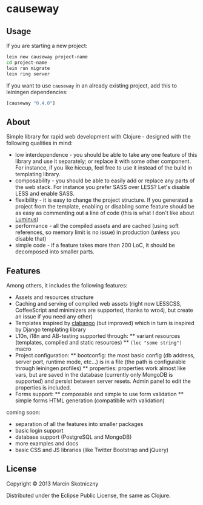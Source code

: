 # causeway

## Usage

If you are starting a new project: 

```bash
lein new causeway project-name
cd project-name 
lein run migrate
lein ring server
```

If you want to use `causeway` in an already existing project, add this to leiningen dependencies:

```clojure
[causeway "0.4.0"]
```
## About
Simple library for rapid web development with Clojure - designed with the following qualities in mind:
* low interdependence - you should be able to take any one feature of this library and use it separately; or replace it with some other component. For instance, if you like hiccup, feel free to use it instead of the build in templating library.
* composability - you should be able to easily add or replace any parts of the web stack. For instance you prefer SASS over LESS? Let's disable LESS and enable SASS.
* flexibility - it is easy to change the project structure. If you generated a project from the template, enabling or disabling some feature should be as easy as commenting out a line of code (this is what I don't like about [Luminus](https://github.com/yogthos/luminus-template))
* performance - all the compiled assets and are cached (using soft references, so memory limit is no issue) in production (unless you disable that)
* simple code - if a feature takes more than 200 LoC, it should be decomposed into smaller parts.


## Features
Among others, it includes the following features:

* Assets and resources structure
* Caching and serving of compiled web assets (right now LESSCSS, CoffeeScript and minimizers are supported, thanks to wro4j, but create an issue if you need any other)
* Templates inspired by [clabango](https://github.com/danlarkin/clabango) (but improved) which in turn is inspired by Django templating library
* L10n, i18n and AB-testing supported through:
** variant resources (templates, compiled and static resources)
** `(loc "some string")` macro
* Project configuration:
** bootconfig: the most basic config (db address, server port, runtime mode, etc...) is in a file (the path is configurable through leiningen profiles)
** properties: properties work almost like vars, but are saved in the database (currently only MongoDB is supported) and persist between server resets. Admin panel to edit the properties is included.
* Forms support:
** composable and simple to use form validation
** simple forms HTML generation (compatibile with validation)

coming soon:
* separation of all the features into smaller packages
* basic login support
* database support (PostgreSQL and MongoDB)
* more examples and docs
* basic CSS and JS libraries (like Twitter Bootstrap and jQuery)


## License

Copyright © 2013 Marcin Skotniczny

Distributed under the Eclipse Public License, the same as Clojure.

